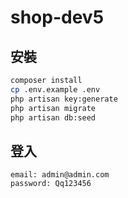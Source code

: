 # shop-dev5

## 安裝

```bash
composer install
cp .env.example .env
php artisan key:generate
php artisan migrate
php artisan db:seed
```

## 登入

```
email: admin@admin.com
password: Qq123456
```
